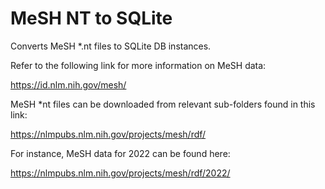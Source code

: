 # MeSH NT to SQLite

Converts MeSH *.nt files to SQLite DB instances.

Refer to the following link for more information on MeSH data:

https://id.nlm.nih.gov/mesh/

MeSH *nt files can be downloaded from relevant sub-folders found in this link:

https://nlmpubs.nlm.nih.gov/projects/mesh/rdf/

For instance, MeSH data for 2022 can be found here:

https://nlmpubs.nlm.nih.gov/projects/mesh/rdf/2022/
